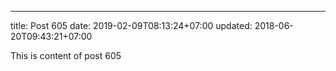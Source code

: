---
title: Post 605
date: 2019-02-09T08:13:24+07:00
updated: 2018-06-20T09:43:21+07:00

This is content of post 605